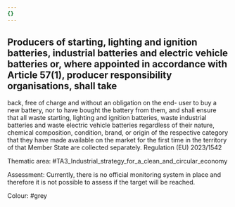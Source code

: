 ```yaml
---
{}
---
```

## Producers of starting, lighting and ignition batteries, industrial batteries and electric vehicle batteries or, where appointed in accordance with Article 57(1), producer responsibility organisations, shall take
back, free of charge and without an obligation on the end- user to buy a new battery, nor to have bought the battery from them, and shall ensure that all
waste starting, lighting and ignition batteries, waste industrial batteries and waste electric vehicle batteries regardless of their nature, chemical composition, condition, brand, or origin of the respective category that they have made available on the market for the first time in the territory of that Member State are collected separately.
Regulation (EU) 2023/1542

Thematic area: #TA3_Industrial_strategy_for_a_clean_and_circular_economy

Assessment: Currently, there is no official monitoring system in place and therefore it is not possible to assess if the target will be reached.

Colour: #grey